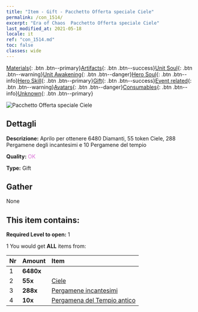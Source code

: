 ```yaml
---
title: "Item - Gift - Pacchetto Offerta speciale Ciele"
permalink: /con_1514/
excerpt: "Era of Chaos  Pacchetto Offerta speciale Ciele"
last_modified_at: 2021-05-18
locale: it
ref: "con_1514.md"
toc: false
classes: wide
---
```

 [Materials](/ItemsIT/){: .btn .btn--primary}[Artifacts](/ItemsIT/Artifacts/){: .btn .btn--success}[Unit Soul](/ItemsIT/UnitSoul/){: .btn .btn--warning}[Unit Awakening](/ItemsIT/UnitAwakening/){: .btn .btn--danger}[Hero Soul](/ItemsIT/HeroSoul/){: .btn .btn--info}[Hero Skill](/ItemsIT/HeroSkill/){: .btn .btn--primary}[Gift](/ItemsIT/Gift/){: .btn .btn--success}[Event related](/ItemsIT/Events/){: .btn .btn--warning}[Avatars](/ItemsIT/Avatars/){: .btn .btn--danger}[Consumables](/ItemsIT/Consumables/){: .btn .btn--info}[Unknown](/ItemsIT/Unknown/){: .btn .btn--primary}

 ![Pacchetto Offerta speciale Ciele](/images/t/i_907128.png)

## Dettagli
 **Descrizione:** Aprilo per ottenere 6480 Diamanti, 55 token Ciele, 288 Pergamene degli incantesimi e 10 Pergamene del tempio

 **Quality:** <span style="color: #DA70D6">OK</span>

 **Type:** Gift

## Gather

  None

## This item contains:

 **Required Level to open:** 1

 1 You would get **ALL** items  from:

  | Nr | Amount |     Item    |
  |:---|:-------|:------------|
  | 1 |  **6480x** | <i class="fas fa-gem"/> |  | 
  | 2 |  **55x** | [Ciele](/ItemsIT/her_382/) |  | 
  | 3 |  **288x** | [Pergamene incantesimi](/ItemsIT/con_694/) |  | 
  | 4 |  **10x** | [Pergamena del Tempio antico](/ItemsIT/con_697/) |  | 
